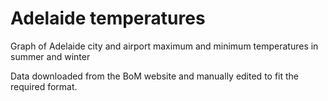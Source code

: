 # Adelaide temperatures
Graph of Adelaide city and airport maximum and minimum temperatures in summer and winter

Data downloaded from the BoM website and manually edited to fit the required format.
